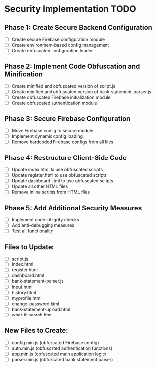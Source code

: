 # Security Implementation TODO

## Phase 1: Create Secure Backend Configuration
- [ ] Create secure Firebase configuration module
- [ ] Create environment-based config management
- [ ] Create obfuscated configuration loader

## Phase 2: Implement Code Obfuscation and Minification
- [ ] Create minified and obfuscated version of script.js
- [ ] Create minified and obfuscated version of bank-statement-parser.js
- [ ] Create obfuscated Firebase initialization module
- [ ] Create obfuscated authentication module

## Phase 3: Secure Firebase Configuration
- [ ] Move Firebase config to secure module
- [ ] Implement dynamic config loading
- [ ] Remove hardcoded Firebase configs from all files

## Phase 4: Restructure Client-Side Code
- [ ] Update index.html to use obfuscated scripts
- [ ] Update register.html to use obfuscated scripts
- [ ] Update dashboard.html to use obfuscated scripts
- [ ] Update all other HTML files
- [ ] Remove inline scripts from HTML files

## Phase 5: Add Additional Security Measures
- [ ] Implement code integrity checks
- [ ] Add anti-debugging measures
- [ ] Test all functionality

## Files to Update:
- [ ] script.js
- [ ] index.html
- [ ] register.html
- [ ] dashboard.html
- [ ] bank-statement-parser.js
- [ ] input.html
- [ ] history.html
- [ ] myprofile.html
- [ ] change-password.html
- [ ] bank-statement-upload.html
- [ ] what-if-search.html

## New Files to Create:
- [ ] config.min.js (obfuscated Firebase config)
- [ ] auth.min.js (obfuscated authentication functions)
- [ ] app.min.js (obfuscated main application logic)
- [ ] parser.min.js (obfuscated bank statement parser)
